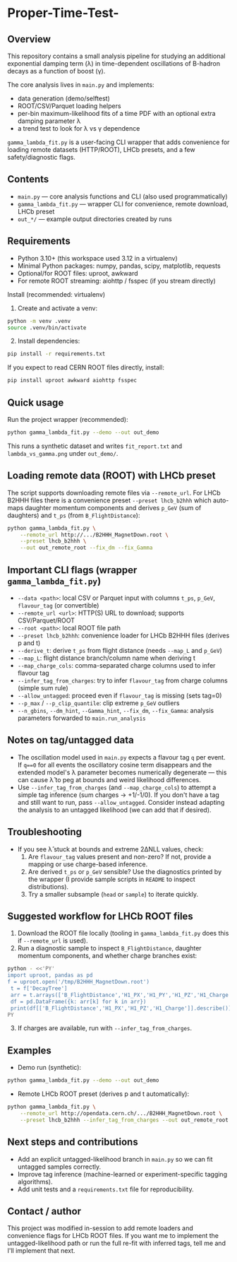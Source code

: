 # Proper-Time-Test-

Overview
--------
This repository contains a small analysis pipeline for studying an additional exponential damping
term (λ) in time-dependent oscillations of B-hadron decays as a function of boost (γ).

The core analysis lives in `main.py` and implements:
- data generation (demo/selftest)
- ROOT/CSV/Parquet loading helpers
- per-bin maximum-likelihood fits of a time PDF with an optional extra damping parameter λ
- a trend test to look for λ vs γ dependence

`gamma_lambda_fit.py` is a user-facing CLI wrapper that adds convenience for loading remote
datasets (HTTP/ROOT), LHCb presets, and a few safety/diagnostic flags.

Contents
--------
- `main.py` — core analysis functions and CLI (also used programmatically)
- `gamma_lambda_fit.py` — wrapper CLI for convenience, remote download, LHCb preset
- `out_*/` — example output directories created by runs

Requirements
------------
- Python 3.10+ (this workspace used 3.12 in a virtualenv)
- Minimal Python packages: numpy, pandas, scipy, matplotlib, requests
- Optional/for ROOT files: uproot, awkward
- For remote ROOT streaming: aiohttp / fsspec (if you stream directly)

Install (recommended: virtualenv)

1. Create and activate a venv:

```bash
python -m venv .venv
source .venv/bin/activate
```

2. Install dependencies:

```bash
pip install -r requirements.txt
```

If you expect to read CERN ROOT files directly, install:

```bash
pip install uproot awkward aiohttp fsspec
```

Quick usage
-----------
Run the project wrapper (recommended):

```bash
python gamma_lambda_fit.py --demo --out out_demo
```

This runs a synthetic dataset and writes `fit_report.txt` and `lambda_vs_gamma.png` under `out_demo/`.

Loading remote data (ROOT) with LHCb preset
-----------------------------------------
The script supports downloading remote files via `--remote_url`. For LHCb B2HHH files there is a
convenience preset `--preset lhcb_b2hhh` which auto-maps daughter momentum components and
derives `p_GeV` (sum of daughters) and `t_ps` (from `B_FlightDistance`):

```bash
python gamma_lambda_fit.py \
	--remote_url http://.../B2HHH_MagnetDown.root \
	--preset lhcb_b2hhh \
	--out out_remote_root --fix_dm --fix_Gamma
```

Important CLI flags (wrapper `gamma_lambda_fit.py`)
-------------------------------------------------
- `--data <path>`: local CSV or Parquet input with columns `t_ps`, `p_GeV`, `flavour_tag` (or convertible)
- `--remote_url <url>`: HTTP(S) URL to download; supports CSV/Parquet/ROOT
- `--root <path>`: local ROOT file path
- `--preset lhcb_b2hhh`: convenience loader for LHCb B2HHH files (derives p and t)
- `--derive_t`: derive `t_ps` from flight distance (needs `--map_L` and `p_GeV`)
- `--map_L`: flight distance branch/column name when deriving t
- `--map_charge_cols`: comma-separated charge columns used to infer flavour tag
- `--infer_tag_from_charges`: try to infer `flavour_tag` from charge columns (simple sum rule)
- `--allow_untagged`: proceed even if `flavour_tag` is missing (sets tag=0)
- `--p_max` / `--p_clip_quantile`: clip extreme `p_GeV` outliers
- `--n_gbins`, `--dm_hint`, `--Gamma_hint`, `--fix_dm`, `--fix_Gamma`: analysis parameters forwarded to `main.run_analysis`

Notes on tag/untagged data
---------------------------
- The oscillation model used in `main.py` expects a flavour tag `q` per event. If `q==0` for all
events the oscillatory cosine term disappears and the extended model's λ parameter becomes
numerically degenerate — this can cause λ̂ to peg at bounds and weird likelihood differences.
- Use `--infer_tag_from_charges` (and `--map_charge_cols`) to attempt a simple tag inference
	(sum charges → +1/-1/0). If you don't have a tag and still want to run, pass `--allow_untagged`.
	Consider instead adapting the analysis to an untagged likelihood (we can add that if desired).

Troubleshooting
---------------
- If you see λ̂ stuck at bounds and extreme 2ΔNLL values, check:
	1. Are `flavour_tag` values present and non-zero? If not, provide a mapping or use charge-based inference.
	2. Are derived `t_ps` or `p_GeV` sensible? Use the diagnostics printed by the wrapper (I provide sample scripts in `README` to inspect distributions).
	3. Try a smaller subsample (`head` or `sample`) to iterate quickly.

Suggested workflow for LHCb ROOT files
-------------------------------------
1. Download the ROOT file locally (tooling in `gamma_lambda_fit.py` does this if `--remote_url` is used).
2. Run a diagnostic sample to inspect `B_FlightDistance`, daughter momentum components, and whether charge branches exist:

```bash
python - <<'PY'
import uproot, pandas as pd
f = uproot.open('/tmp/B2HHH_MagnetDown.root')
 t = f['DecayTree']
 arr = t.arrays(['B_FlightDistance','H1_PX','H1_PY','H1_PZ','H1_Charge'], library='np')
 df = pd.DataFrame({k: arr[k] for k in arr})
 print(df[['B_FlightDistance','H1_PX','H1_PZ','H1_Charge']].describe())
PY
```

3. If charges are available, run with `--infer_tag_from_charges`.

Examples
--------
- Demo run (synthetic):

```bash
python gamma_lambda_fit.py --demo --out out_demo
```

- Remote LHCb ROOT preset (derives p and t automatically):

```bash
python gamma_lambda_fit.py \
	--remote_url http://opendata.cern.ch/.../B2HHH_MagnetDown.root \
	--preset lhcb_b2hhh --infer_tag_from_charges --out out_remote_root
```

Next steps and contributions
----------------------------
- Add an explicit untagged-likelihood branch in `main.py` so we can fit untagged samples correctly.
- Improve tag inference (machine-learned or experiment-specific tagging algorithms).
- Add unit tests and a `requirements.txt` file for reproducibility.

Contact / author
----------------
This project was modified in-session to add remote loaders and convenience flags for LHCb ROOT files.
If you want me to implement the untagged-likelihood path or run the full re-fit with inferred tags, tell me and I'll implement that next.